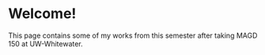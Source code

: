 # Welcome!

This page contains some of my works from this semester after taking MAGD 150 at UW-Whitewater.
